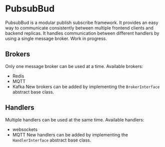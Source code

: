 # PubsubBud

PubsubBud is a modular publish subscribe framework.
It provides an easy way to communicate consistently between multiple frontend clients and backend replicas.
It handles communication between different handlers by using a single message broker.
Work in progress.

## Brokers

Only one message broker can be used at a time.
Available brokers:
* Redis
* MQTT
* Kafka
New brokers can be added by implementing the `BrokerInterface` abstract base class.

## Handlers

Multiple handlers can be used at the same time.
Available handlers:
* websockets
* MQTT
New handlers can be added by implementing the `HandlerInterface` abstract base class.
